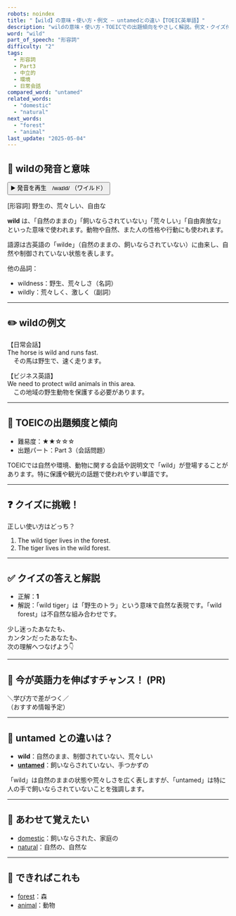 ```yaml
---
robots: noindex
title: "【wild】の意味・使い方・例文 ― untamedとの違い【TOEIC英単語】"
description: "wildの意味・使い方・TOEICでの出題傾向をやさしく解説。例文・クイズ付きでuntamedとの違いもわかりやすく学べます。"
word: "wild"
part_of_speech: "形容詞"
difficulty: "2"
tags:
  - 形容詞
  - Part3
  - 中立的
  - 環境
  - 日常会話
compared_word: "untamed"
related_words:
  - "domestic"
  - "natural"
next_words:
  - "forest"
  - "animal"
last_update: "2025-05-04"
---
```


## 🔰 wildの発音と意味

<button class="play-audio" onclick="playTTS('wild')">
  <span class="play-audio-main">
    ▶️ 発音を再生　/waɪld/
  </span>
  <span class="play-audio-sub">
    （ワイルド）
  </span>
</button>

[形容詞] 野生の、荒々しい、自由な

**wild** は、「自然のままの」「飼いならされていない」「荒々しい」「自由奔放な」といった意味で使われます。動物や自然、また人の性格や行動にも使われます。

語源は古英語の「wilde」（自然のままの、飼いならされていない）に由来し、自然や制御されていない状態を表します。

他の品詞：  
- wildness：野生、荒々しさ（名詞）
- wildly：荒々しく、激しく（副詞）

---

## ✏️ wildの例文

【日常会話】  
The horse is wild and runs fast.  
　その馬は野生で、速く走ります。

【ビジネス英語】  
We need to protect wild animals in this area.  
　この地域の野生動物を保護する必要があります。

---

## 🎯 TOEICの出題頻度と傾向

- 難易度：★★☆☆☆
- 出題パート：Part 3（会話問題）

TOEICでは自然や環境、動物に関する会話や説明文で「wild」が登場することがあります。特に保護や観光の話題で使われやすい単語です。

---

## ❓ クイズに挑戦！

正しい使い方はどっち？

1. The wild tiger lives in the forest.  
2. The tiger lives in the wild forest.

---

## ✅ クイズの答えと解説

- 正解：**1**
- 解説：「wild tiger」は「野生のトラ」という意味で自然な表現です。「wild forest」は不自然な組み合わせです。

少し迷ったあなたも、  
カンタンだったあなたも、  
次の理解へつなげよう👇️

---

## 🚀 今が英語力を伸ばすチャンス！ (PR)

<div class="info-center">
＼学び方で差がつく／<br>  
（おすすめ情報予定）
</div>

---

## 🤔  untamed との違いは？

- **wild**：自然のまま、制御されていない、荒々しい
- **[untamed](/word/untamed/)**：飼いならされていない、手つかずの

「wild」は自然のままの状態や荒々しさを広く表しますが、「untamed」は特に人の手で飼いならされていないことを強調します。

---

## 🧩 あわせて覚えたい

- [domestic](/word/domestic/)：飼いならされた、家庭の
- [natural](/word/natural/)：自然の、自然な

---

## 📖 できればこれも

- [forest](/word/forest/)：森
- [animal](/word/animal/)：動物

<!-- cvid: aid34_bid15 -->

